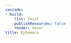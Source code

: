 ```yaml
---
cascade:
- build:
    list: local
    publishResources: false
    render: never
title: Ephemera
---
```

